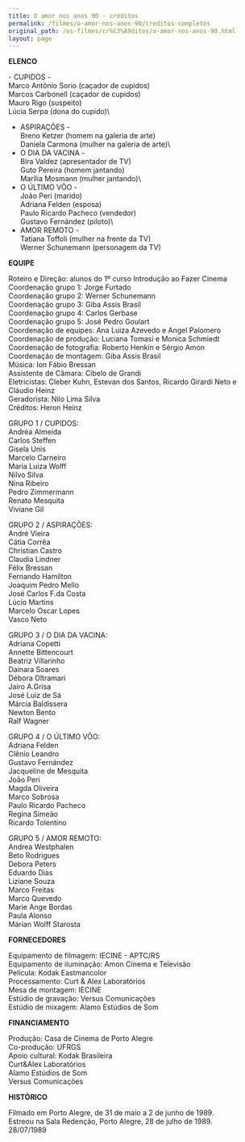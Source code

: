 ```yaml
---
title: O amor nos anos 90 - créditos
permalink: /filmes/o-amor-nos-anos-90/creditos-completos
original_path: /os-filmes/cr%C3%A9ditos/o-amor-nos-anos-90.html
layout: page
---
```

**ELENCO**

\- CUPIDOS -\
Marco Antônio Sorio (caçador de cupidos)\
Marcos Carbonell (caçador de cupidos)\
Mauro Rigo (suspeito)\
Lúcia Serpa (dona do cupido)\
- ASPIRAÇÕES -\
Breno Ketzer (homem na galeria de arte)\
Daniela Carmona (mulher na galeria de arte)\
- O DIA DA VACINA -\
Bira Valdez (apresentador de TV)\
Guto Pereira (homem jantando)\
Marília Mosmann (mulher jantando)\
- O ÚLTIMO VÔO -\
João Peri (marido)\
Adriana Felden (esposa)\
Paulo Ricardo Pacheco (vendedor)\
Gustavo Fernández (piloto)\
- AMOR REMOTO -\
Tatiana Toffoli (mulher na frente da TV)\
Werner Schunemann (personagem da TV)

**EQUIPE**

Roteiro e Direção: alunos do 1º curso Introdução ao Fazer Cinema\
Coordenação grupo 1: Jorge Furtado\
Coordenação grupo 2: Werner Schunemann\
Coordenação grupo 3: Giba Assis Brasil\
Coordenação grupo 4: Carlos Gerbase\
Coordenação grupo 5: José Pedro Goulart\
Coordenação de equipes: Ana Luiza Azevedo e Angel Palomero\
Coordenação de produção: Luciana Tomasi e Monica Schmiedt\
Coordenação de fotografia: Roberto Henkin e Sérgio Amon\
Coordenação de montagem: Giba Assis Brasil\
Música: Ion Fábio Bressan\
Assistente de Câmara: Cibelo de Grandi\
Eletricistas: Cleber Kuhn, Estevan dos Santos, Ricardo Girardi Neto e Cláudio Heinz\
Geradorista: Nilo Lima Silva\
Créditos: Heron Heinz

GRUPO 1 / CUPIDOS:\
Andréa Almeida\
Carlos Steffen\
Gisela Unis\
Marcelo Carneiro\
Maria Luiza Wolff\
Nilvo Silva\
Nina Ribeiro\
Pedro Zimmermann\
Renato Mesquita\
Viviane Gil

GRUPO 2 / ASPIRAÇÕES:\
André Vieira\
Cátia Corrêa\
Christian Castro\
Claudia Lindner\
Félix Bressan\
Fernando Hamilton\
Joaquim Pedro Mello\
José Carlos F.da Costa\
Lúcio Martins\
Marcelo Oscar Lopes\
Vasco Neto

GRUPO 3 / O DIA DA VACINA:\
Adriana Copetti\
Annette Bittencourt\
Beatriz Villarinho\
Dainara Soares\
Débora Oltramari\
Jairo A.Grisa\
José Luiz de Sá\
Márcia Baldissera\
Newton Bento\
Ralf Wagner

GRUPO 4 / O ÚLTIMO VÔO:\
Adriana Felden\
Clênio Leandro\
Gustavo Fernández\
Jacqueline de Mesquita\
João Peri\
Magda Oliveira\
Marco Sobrosa\
Paulo Ricardo Pacheco\
Regina Simeão\
Ricardo Tolentino

GRUPO 5 / AMOR REMOTO:\
Andrea Westphalen\
Beto Rodrigues\
Debora Peters\
Eduardo Dias\
Liziane Souza\
Marco Freitas\
Marco Quevedo\
Marie Ange Bordas\
Paula Alonso\
Márian Wolff Starosta

**FORNECEDORES**

Equipamento de filmagem: IECINE - APTC/RS\
Equipamento de iluminação: Amon Cinema e Televisão\
Película: Kodak Eastmancolor\
Processamento: Curt & Alex Laboratórios\
Mesa de montagem: IECINE\
Estúdio de gravação: Versus Comunicações\
Estúdio de mixagem: Alamo Estúdios de Som

**FINANCIAMENTO**

Produção: Casa de Cinema de Porto Alegre\
Co-produção: UFRGS\
Apoio cultural: Kodak Brasileira\
Curt&Alex Laboratórios\
Alamo Estúdios de Som\
Versus Comunicações

**HISTÓRICO**

Filmado em Porto Alegre, de 31 de maio a 2 de junho de 1989.\
Estreou na Sala Redenção, Porto Alegre, 28 de julho de 1989.\
28/07/1989